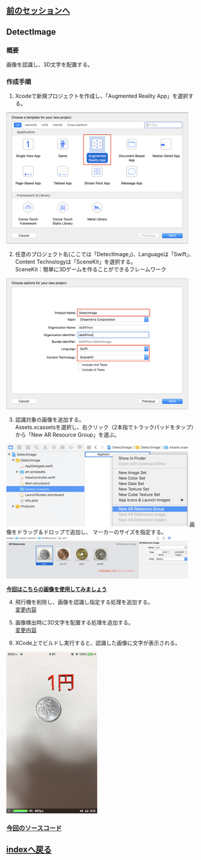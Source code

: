 ## [前のセッションへ](../DetectHPlane)


## DetectImage
### 概要
画像を認識し、3D文字を配置する。
### 作成手順  

1. Xcodeで新規プロジェクトを作成し、「Augmented Reality App」を選択する。  
<img src="images/detect_image_select_ar.png" width="480"/>   

2. 任意のプロジェクト名(ここでは「DetectImage」)、Languageは「Swift」、Content Technologyは「SceneKit」を選択する。  
SceneKit：簡単に3Dゲームを作ることができるフレームワーク  
<img src="images/detect_image_select_swift_scene_kit.png" width="480"/>  

3. 認識対象の画像を追加する。  
Assets.xcassetsを選択し、右クリック（2本指でトラックパッドをタップ）から「New AR Resource Group」を選ぶ。
<img src="images/detect_image_add_resource_group.png" width="480"/>   
画像をドラッグ＆ドロップで追加し、 マーカーのサイズを指定する。 
<img src="images/detect_image_add_images.png" width="480"/>   

**[今回はこちらの画像を使用してみましょう](https://user-images.githubusercontent.com/23329399/53169475-b250bd80-3620-11e9-9097-1f0067ac7dfe.png)**

4. 飛行機を削除し、画像を認識し指定する処理を追加する。  
[変更内容](https://github.com/KantaiMishima/ARKit/commit/518822df211222c2846de0c66a99ced85e8a8124)

5. 画像検出時に3D文字を配置する処理を追加する。  
[変更内容](https://github.com/KantaiMishima/ARKit/commit/f68d684e7040f3821d5d5824ff39fefa1ea57ceb)

6. XCode上でビルドし実行すると、認識した画像に文字が表示される。  
<img src="images/detect_image_run.jpeg" width="240"/>   

### [今回のソースコード](https://raw.githubusercontent.com/KantaiMishima/ARKit/master/DetectImage/DetectImage/ViewController.swift)

## [indexへ戻る](../../../)
